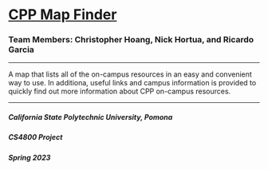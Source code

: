# [CPP Map Finder](http://ec2-52-53-124-118.us-west-1.compute.amazonaws.com/)

### Team Members: Christopher Hoang, Nick Hortua, and Ricardo Garcia

___

A map that lists all of the on-campus resources in an easy and convenient way to use. In additiona, useful links and campus information is provided to quickly find out more information about CPP on-campus resources. 

---

##### California State Polytechnic University, Pomona

##### CS4800 Project

##### Spring 2023

